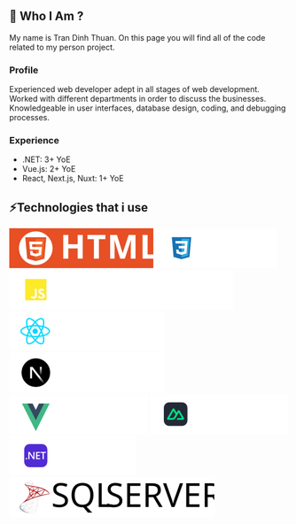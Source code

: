 ## 🤔 Who I Am ?
My name is Tran Dinh Thuan. On this page you will find all of the code related to my person project.

### Profile
Experienced web developer adept in all stages of web development. Worked with different departments in order to discuss the businesses. Knowledgeable in user interfaces, database design, coding, and debugging processes.

### Experience
  * .NET: 3+ YoE
  * Vue.js: 2+ YoE
  * React, Next.js, Nuxt: 1+ YoE

## ⚡Technologies that i use
![HTML5](./assets/html.svg) ![CSS3](./assets/css.svg) ![JAVASCRIPT](./assets/javascript.svg) ![REACT](./assets/react.svg) ![NEXT.JS](./assets/nextjs.svg) ![VUE](./assets/vuejs.svg) ![NUXT](./assets/nuxtjs.svg) ![DOTNET](./assets/dotnet.svg) ![SQL SERVER](./assets/microsoftsqlserver.svg)

<!--
**tdthuan0112/tdthuan0112** is a ✨ _special_ ✨ repository because its `README.md` (this file) appears on your GitHub profile.

Here are some ideas to get you started:

- 🔭 I’m currently working on ...
- 🌱 I’m currently learning ...
- 👯 I’m looking to collaborate on ...
- 🤔 I’m looking for help with ...
- 💬 Ask me about ...
- 📫 How to reach me: ...
- 😄 Pronouns: ...
- ⚡ Fun fact: ...
-->
